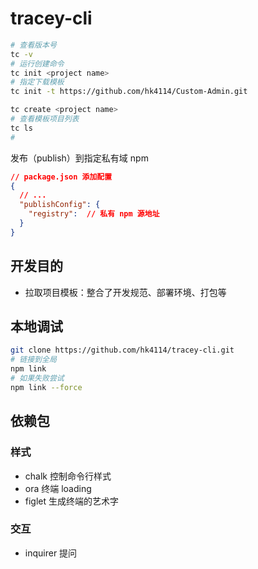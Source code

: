 # tracey-cli

```sh
# 查看版本号
tc -v 
# 运行创建命令
tc init <project name>
# 指定下载模板
tc init -t https://github.com/hk4114/Custom-Admin.git

tc create <project name>
# 查看模板项目列表
tc ls
# 
```

发布（publish）到指定私有域 npm

```json
// package.json 添加配置
{
  // ...
  "publishConfig": {
    "registry":  // 私有 npm 源地址
  }
}
```

## 开发目的
- 拉取项目模板：整合了开发规范、部署环境、打包等


## 本地调试
```sh
git clone https://github.com/hk4114/tracey-cli.git
# 链接到全局
npm link
# 如果失败尝试 
npm link --force
```

## 依赖包

### 样式
- chalk 控制命令行样式
- ora 终端 loading
- figlet 生成终端的艺术字

### 交互
- inquirer 提问